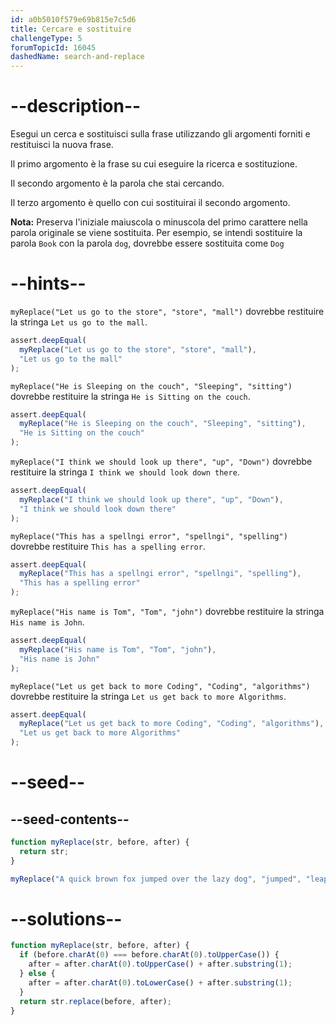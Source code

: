 ```yaml
---
id: a0b5010f579e69b815e7c5d6
title: Cercare e sostituire
challengeType: 5
forumTopicId: 16045
dashedName: search-and-replace
---
```


# --description--

Esegui un cerca e sostituisci sulla frase utilizzando gli argomenti forniti e restituisci la nuova frase.

Il primo argomento è la frase su cui eseguire la ricerca e sostituzione.

Il secondo argomento è la parola che stai cercando.

Il terzo argomento è quello con cui sostituirai il secondo argomento.

**Nota:** Preserva l'iniziale maiuscola o minuscola del primo carattere nella parola originale se viene sostituita. Per esempio, se intendi sostituire la parola `Book` con la parola `dog`, dovrebbe essere sostituita come `Dog`

# --hints--

`myReplace("Let us go to the store", "store", "mall")` dovrebbe restituire la stringa `Let us go to the mall`.

```js
assert.deepEqual(
  myReplace("Let us go to the store", "store", "mall"),
  "Let us go to the mall"
);
```

`myReplace("He is Sleeping on the couch", "Sleeping", "sitting")` dovrebbe restituire la stringa `He is Sitting on the couch`.

```js
assert.deepEqual(
  myReplace("He is Sleeping on the couch", "Sleeping", "sitting"),
  "He is Sitting on the couch"
);
```

`myReplace("I think we should look up there", "up", "Down")` dovrebbe restituire la stringa `I think we should look down there`.

```js
assert.deepEqual(
  myReplace("I think we should look up there", "up", "Down"),
  "I think we should look down there"
);
```

`myReplace("This has a spellngi error", "spellngi", "spelling")` dovrebbe restituire `This has a spelling error`.

```js
assert.deepEqual(
  myReplace("This has a spellngi error", "spellngi", "spelling"),
  "This has a spelling error"
);
```

`myReplace("His name is Tom", "Tom", "john")` dovrebbe restituire la stringa `His name is John`.

```js
assert.deepEqual(
  myReplace("His name is Tom", "Tom", "john"),
  "His name is John"
);
```

`myReplace("Let us get back to more Coding", "Coding", "algorithms")` dovrebbe restituire la stringa `Let us get back to more Algorithms`.

```js
assert.deepEqual(
  myReplace("Let us get back to more Coding", "Coding", "algorithms"),
  "Let us get back to more Algorithms"
);
```

# --seed--

## --seed-contents--

```js
function myReplace(str, before, after) {
  return str;
}

myReplace("A quick brown fox jumped over the lazy dog", "jumped", "leaped");
```

# --solutions--

```js
function myReplace(str, before, after) {
  if (before.charAt(0) === before.charAt(0).toUpperCase()) {
    after = after.charAt(0).toUpperCase() + after.substring(1);
  } else {
    after = after.charAt(0).toLowerCase() + after.substring(1);
  }
  return str.replace(before, after);
}
```
